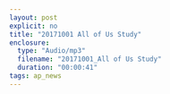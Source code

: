 ```yaml
---
layout: post
explicit: no
title: "20171001 All of Us Study"
enclosure:
  type: "Audio/mp3"
  filename: "20171001_All of Us Study"
  duration: "00:00:41"
tags: ap_news
---
```





